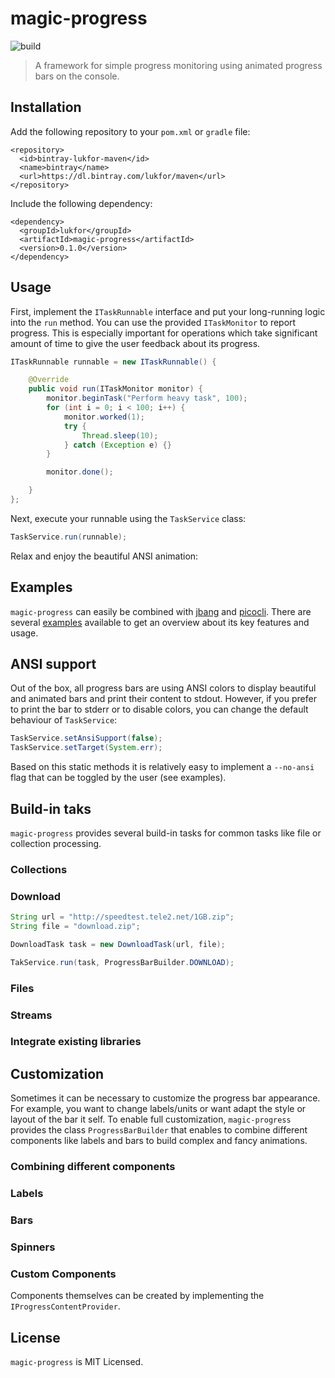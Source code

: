 # magic-progress

![build](https://github.com/lukfor/magic-progress/workflows/build/badge.svg)

> A framework for simple progress monitoring using animated progress bars on the console.

## Installation


Add the following repository to your `pom.xml` or `gradle` file:

```
<repository>
  <id>bintray-lukfor-maven</id>
  <name>bintray</name>
  <url>https://dl.bintray.com/lukfor/maven</url>
</repository>
```

Include the following dependency:

```
<dependency>
  <groupId>lukfor</groupId>
  <artifactId>magic-progress</artifactId>
  <version>0.1.0</version>
</dependency>
```

## Usage

First, implement the `ITaskRunnable` interface and put your long-running logic into the `run` method. You can use the provided `ITaskMonitor` to report progress. This is especially important for operations which take significant amount of time to give the user feedback about its progress.

```java
ITaskRunnable runnable = new ITaskRunnable() {

	@Override
	public void run(ITaskMonitor monitor) {
		monitor.beginTask("Perform heavy task", 100);
		for (int i = 0; i < 100; i++) {
			monitor.worked(1);
			try {
				Thread.sleep(10);
			} catch (Exception e) {}
		}

		monitor.done();

	}
};
```

Next, execute your runnable using the `TaskService` class:

```java
TaskService.run(runnable);
```

Relax and enjoy the beautiful ANSI animation:


## Examples

`magic-progress` can easily be combined with [jbang](https://jbang.dev/) and [picocli](https://picocli.info/). There are several [examples](https://github.com/lukfor/magic-progress/tree/master/examples) available to get an overview about its key features and usage.

## ANSI support

Out of the box, all progress bars are using ANSI colors to display beautiful and animated bars and print their content to stdout. However, if you prefer to print the bar to stderr or to disable colors, you can change the default behaviour of `TaskService`:

```java
TaskService.setAnsiSupport(false);
TaskService.setTarget(System.err);
```

Based on this static methods it is relatively easy to implement a `--no-ansi` flag that can be toggled by the user (see examples).

## Build-in taks

`magic-progress` provides several build-in tasks for common tasks like file or collection processing.

### Collections

### Download

```java
String url = "http://speedtest.tele2.net/1GB.zip";
String file = "download.zip";

DownloadTask task = new DownloadTask(url, file);

TakService.run(task, ProgressBarBuilder.DOWNLOAD);
```

### Files

### Streams

### Integrate existing libraries



## Customization

Sometimes it can be necessary to customize the progress bar appearance. For example, you want to change labels/units or want adapt the style or layout of the bar it self. To enable full customization, `magic-progress` provides the class `ProgressBarBuilder` that enables to combine different components like labels and bars to build complex and fancy animations.

### Combining different components

### Labels

### Bars

### Spinners

### Custom Components

Components themselves can be created by implementing the `IProgressContentProvider`.

## License

`magic-progress` is MIT Licensed.
